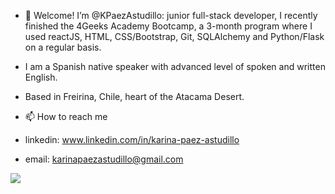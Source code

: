 - 👋 Welcome! I’m @KPaezAstudillo: junior full-stack developer, I recently finished the 4Geeks Academy Bootcamp, a 3-month program where I used reactJS, HTML, CSS/Bootstrap, Git, SQLAlchemy and Python/Flask on a regular basis.

- I am a Spanish native speaker with advanced level of spoken and written English.

- Based in Freirina, Chile, heart of the Atacama Desert.

- 📫 How to reach me
- linkedin:  www.linkedin.com/in/karina-paez-astudillo
- email: karinapaezastudillo@gmail.com

![](https://raw.githubusercontent.com/KPaezAstudillo/stats-template/profile-summary-card-output/nord_bright/1-repos-per-language.svg)

